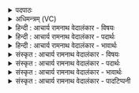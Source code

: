 <details><summary>पदपाठः</summary>

सः। प्र꣣थमे꣢। व्यो꣡म꣢नि। वि। ओ꣣मनि। दे꣣वा꣡ना꣢म्। स꣡द꣢꣯ने। वृ꣢धः꣡। सु꣣पा꣢रः। सु꣣। पारः꣡। सु꣣श्र꣡व꣢स्तमः। सु꣣। श्र꣡व꣢꣯स्तमः। सम्। अ꣣प्सुजि꣣त्। अ꣣प्सु। जि꣢त्। ७४७।
</details>

<details><summary>अधिमन्त्रम् (VC)</summary>

- इन्द्रः
- नारदः काण्वः
- उष्णिक्
- ऋषभः
</details>

<details><summary>हिन्दी : आचार्य रामनाथ वेदालंकार - विषयः</summary>

आगे फिर उसी विषय का वर्णन है।
</details>

<details><summary>हिन्दी : आचार्य रामनाथ वेदालंकार - पदार्थः</summary>

पदार्थान्वयभाषाः -  (सः)वह विद्याप्रदाता आचार्य(प्रथमे)श्रेष्ठ(व्योमनि)आकाश के समान व्यापक ओंकारपदवाच्य ब्रह्म में स्थित हुआ(देवानां सदने)विद्वानों के सदन गुरुकुल में रहता हुआ(वृधः)छात्रों की उन्नति करानेवाला, (सुपारः)विद्या के समुद्र से पार करनेवाला, (सुश्रवस्तमः)अत्यन्त यशस्वी, (अप्सुजित्)व्याप्त विद्याओं में तथा शुभकर्मों में अन्यों को जीत लेनेवाला अर्थात् अन्यों की अपेक्षा अधिक पारंगत है। मैं(सम्)उसकी भली-भाँति स्तुति करता हूँ ॥२॥
</details>

<details><summary>हिन्दी : आचार्य रामनाथ वेदालंकार - भावार्थः</summary>

भावार्थभाषाः -  सुयोग्य,विद्या के सागर,कर्मयोगी आचार्य को पाकर विद्यार्थी भी वैसे ही बनते हैं ॥२॥
</details>

<details><summary>संस्कृत : आचार्य रामनाथ वेदालंकार - विषयः</summary>

अथ पुनस्तमेव विषयमाह।
</details>

<details><summary>संस्कृत : आचार्य रामनाथ वेदालंकार - पदार्थः</summary>

पदार्थान्वयभाषाः -  (सः)असौ विद्यादाता आचार्यः(प्रथमे)श्रेष्ठे(व्योमनि)व्योमवद् व्यापके ओङ्कारपदवाच्ये(ब्रह्मणि२)स्थितः(देवानां सदने)विदुषां गृहे,गुरुकुले इत्यर्थः,विद्यमानः(वृधः)छात्राणां वर्धयिता, (सुपारः)विद्यार्णवात् सम्यक् पारयिता, (सुश्रवस्तमः)यशस्वितमः।[शोभनं श्रवः यशो यस्य स सुश्रवाः,अतिशयेन सुश्रवाः सुश्रवस्तमः।] (अप्सुजित्)अप्सु व्याप्तासु विद्यासु३शुभकर्मसु च अन्यान् जयतीति तादृशः अस्ति,अहं तम्(सम्)सम्यक् स्तौमि ॥२॥
</details>

<details><summary>संस्कृत : आचार्य रामनाथ वेदालंकार - भावार्थः</summary>

भावार्थभाषाः -  सुयोग्यं विद्यार्णवं कर्मयोगिनमाचार्यं प्राप्य विद्यार्थिनोऽपि तादृशा एव जायन्ते ॥२॥
</details>

<details><summary>संस्कृत : आचार्य रामनाथ वेदालंकार - पादटिप्पनी</summary>

टिप्पणी:   १. ऋ० ८।१३।२। २. तुलनीयः ऋ॒चो अ॒क्षरे॑ पर॒मे व्यो॑म॒न् ऋ० १।१६४।३९। ३. अप्सु विद्याव्यापकेषु वेदादिषु—इति ऋ० १।११७।४ भाष्ये द०।
</details>